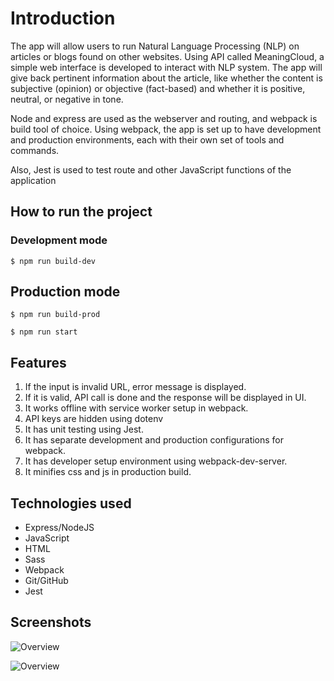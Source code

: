 # Introduction

The app will allow users to run Natural Language Processing (NLP) on articles or blogs found on other websites. Using API called MeaningCloud, a simple web interface is developed to interact with NLP system. The app will give back pertinent information about the article, like whether the content is subjective (opinion) or objective (fact-based) and whether it is positive, neutral, or negative in tone.

Node and express are used as the webserver and routing, and webpack is build tool of choice. Using webpack, the app is set up to have development and production environments, each with their own set of tools and commands.

Also, Jest is used to test route and other JavaScript functions of the application

## How to run the project

### Development mode

```
$ npm run build-dev
```

## Production mode

```
$ npm run build-prod
```

```
$ npm run start
```

## Features

1. If the input is invalid URL, error message is displayed.
2. If it is valid, API call is done and the response will be displayed in UI.
3. It works offline with service worker setup in webpack.
4. API keys are hidden using dotenv
5. It has unit testing using Jest.
6. It has separate development and production configurations for webpack.
7. It has developer setup environment using webpack-dev-server.
8. It minifies css and js in production build.

## Technologies used

- Express/NodeJS
- JavaScript
- HTML
- Sass
- Webpack
- Git/GitHub
- Jest

## Screenshots

![Overview](/images/overview.png 'Overview of the app')

![Overview](/images/success.png 'Sample response')
